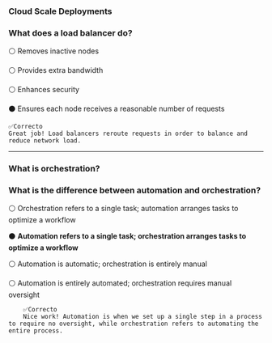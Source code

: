 ### Cloud Scale Deployments

### What does a load balancer do?


⚪ Removes inactive nodes


⚪ Provides extra bandwidth


⚪ Enhances security


⚫ Ensures each node receives a reasonable number of requests

    ✅Correcto
    Great job! Load balancers reroute requests in order to balance and reduce network load.
    
----
### What is orchestration?

### What is the difference between automation and orchestration?


⚪ Orchestration refers to a single task; automation arranges tasks to optimize a workflow


⚫ **Automation refers to a single task; orchestration arranges tasks to optimize a workflow**


⚪ Automation is automatic; orchestration is entirely manual


⚪ Automation is entirely automated; orchestration requires manual oversight

        ✅Correcto
        Nice work! Automation is when we set up a single step in a process to require no oversight, while orchestration refers to automating the entire process.
